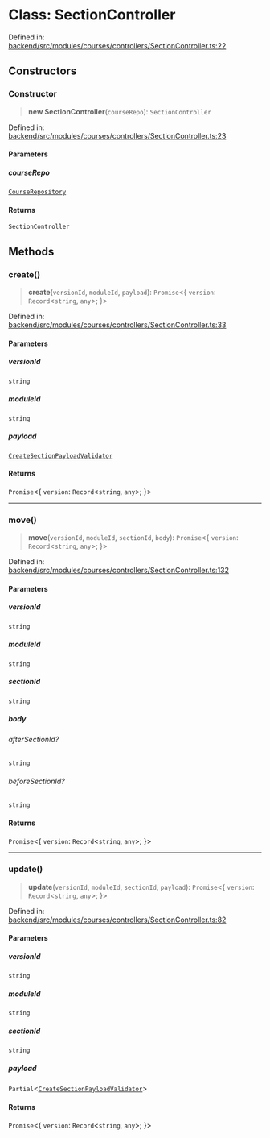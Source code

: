 # Class: SectionController

Defined in: [backend/src/modules/courses/controllers/SectionController.ts:22](https://github.com/continuousactivelearning/cal/blob/5ae0447098795fdcf3a415f0360ebe51565b6949/backend/src/modules/courses/controllers/SectionController.ts#L22)

## Constructors

### Constructor

> **new SectionController**(`courseRepo`): `SectionController`

Defined in: [backend/src/modules/courses/controllers/SectionController.ts:23](https://github.com/continuousactivelearning/cal/blob/5ae0447098795fdcf3a415f0360ebe51565b6949/backend/src/modules/courses/controllers/SectionController.ts#L23)

#### Parameters

##### courseRepo

[`CourseRepository`](../../../../../shared/database/providers/mongo/repositories/CourseRepository/classes/CourseRepository.md)

#### Returns

`SectionController`

## Methods

### create()

> **create**(`versionId`, `moduleId`, `payload`): `Promise`\<\{ `version`: `Record`\<`string`, `any`\>; \}\>

Defined in: [backend/src/modules/courses/controllers/SectionController.ts:33](https://github.com/continuousactivelearning/cal/blob/5ae0447098795fdcf3a415f0360ebe51565b6949/backend/src/modules/courses/controllers/SectionController.ts#L33)

#### Parameters

##### versionId

`string`

##### moduleId

`string`

##### payload

[`CreateSectionPayloadValidator`](../../../classes/validators/SectionValidators/classes/CreateSectionPayloadValidator.md)

#### Returns

`Promise`\<\{ `version`: `Record`\<`string`, `any`\>; \}\>

***

### move()

> **move**(`versionId`, `moduleId`, `sectionId`, `body`): `Promise`\<\{ `version`: `Record`\<`string`, `any`\>; \}\>

Defined in: [backend/src/modules/courses/controllers/SectionController.ts:132](https://github.com/continuousactivelearning/cal/blob/5ae0447098795fdcf3a415f0360ebe51565b6949/backend/src/modules/courses/controllers/SectionController.ts#L132)

#### Parameters

##### versionId

`string`

##### moduleId

`string`

##### sectionId

`string`

##### body

###### afterSectionId?

`string`

###### beforeSectionId?

`string`

#### Returns

`Promise`\<\{ `version`: `Record`\<`string`, `any`\>; \}\>

***

### update()

> **update**(`versionId`, `moduleId`, `sectionId`, `payload`): `Promise`\<\{ `version`: `Record`\<`string`, `any`\>; \}\>

Defined in: [backend/src/modules/courses/controllers/SectionController.ts:82](https://github.com/continuousactivelearning/cal/blob/5ae0447098795fdcf3a415f0360ebe51565b6949/backend/src/modules/courses/controllers/SectionController.ts#L82)

#### Parameters

##### versionId

`string`

##### moduleId

`string`

##### sectionId

`string`

##### payload

`Partial`\<[`CreateSectionPayloadValidator`](../../../classes/validators/SectionValidators/classes/CreateSectionPayloadValidator.md)\>

#### Returns

`Promise`\<\{ `version`: `Record`\<`string`, `any`\>; \}\>
